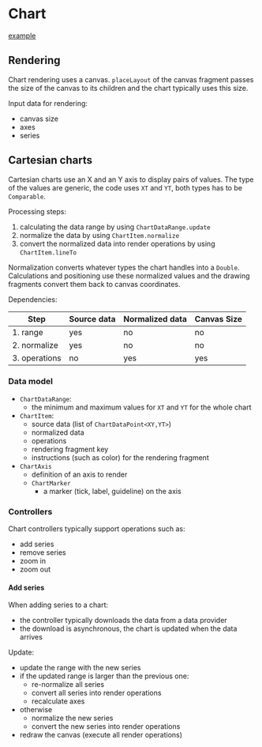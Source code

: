 # Chart

[example](actualize://example-group?name=chart)

## Rendering

Chart rendering uses a canvas. `placeLayout` of the canvas fragment passes the size of the canvas to its 
children and the chart typically uses this size.

Input data for rendering:

- canvas size
- axes
- series

## Cartesian charts

Cartesian charts use an X and an Y axis to display pairs of values. The type of the values
are generic, the code uses `XT` and `YT`, both types has to be `Comparable`.

Processing steps:

1. calculating the data range by using `ChartDataRange.update`
2. normalize the data by using `ChartItem.normalize`
3. convert the normalized data into render operations by using `ChartItem.lineTo`

Normalization converts whatever types the chart handles into a `Double`. Calculations and
positioning use these normalized values and the drawing fragments convert them back to canvas coordinates.

Dependencies:

| Step          | Source data | Normalized data | Canvas Size |
|---------------|-------------|-----------------|-------------|
| 1. range      | yes         | no              | no          |
| 2. normalize  | yes         | no              | no          |
| 3. operations | no          | yes             | yes         |

### Data model

- `ChartDataRange`:
  - the minimum and maximum values for `XT` and `YT` for the whole chart
- `ChartItem`:
  - source data (list of `ChartDataPoint<XY,YT>`)
  - normalized data
  - operations
  - rendering fragment key
  - instructions (such as color) for the rendering fragment
- `ChartAxis`
  - definition of an axis to render
  - `ChartMarker`
    - a marker (tick, label, guideline) on the axis

### Controllers

Chart controllers typically support operations such as:

- add series
- remove series
- zoom in
- zoom out

#### Add series

When adding series to a chart:

- the controller typically downloads the data from a data provider
- the download is asynchronous, the chart is updated when the data arrives

Update:

- update the range with the new series
- if the updated range is larger than the previous one:
  - re-normalize all series
  - convert all series into render operations
  - recalculate axes
- otherwise
  - normalize the new series
  - convert the new series into render operations
- redraw the canvas (execute all render operations)
